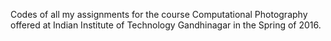 Codes of all my assignments for the course Computational Photography offered at Indian Institute of Technology Gandhinagar in the Spring of 2016.
